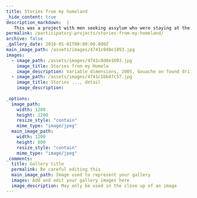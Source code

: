 ```yaml
---
title: Stories from my homeland
_hide_content: true
description_markdown:  |
   This was a project with men seeking assylum who were staying at the time in a detention centre.Participants were asked to think about water using images and text from their native language, a poem, a story or a saying from their culture of origin.For this project I collected driftwood from the coast. I felt this was a way of referencing the coast-line which marks the site of the diasporan experience,particularly significant for this group of participants..
permalink: /participatory-projects/stories-from-my-homeland/
archive: false
_gallery_date: 2016-05-01T00:00:00.000Z
main_image_path: /assets/images/4741c0d8e1093.jpg
images:            
  - image_path: /assets/images/4741c0d8e1093.jpg
    image_title: Stories from my Homela
    image_description: Variable dimensions, 2005, Gouache on found driftwood - &lt;p&gt;This was a project with men seeking assylum who were staying at the time in a detention centre.Participants were asked to think about water using images and text from their native language, a poem, a story or a saying from their culture of origin.For this project I collected driftwood from the coast. I felt this was a way of referencing the coast-line which marks the site of the diasporan experience,particularly significant for this group of participants.  
  - image_path: /assets/images/4741c1bb47c57.jpg
    image_title: Stories ..., detail
    image_description: 
      
_options:
  image_path:
    width: 1200
    height: 1200
    resize_style: "contain"
    mime_type: "image/jpeg"
  main_image_path:
    width: 1200
    height: 800
    resize_style: "contain"
    mime_type: "image/jpeg"
_comments:
  title: Gallery title
  permalink: Be careful editing this
  main_image_path: Image used to represent your gallery
  images: Add and edit your gallery images here
  image_description: May only be used in the close up of an image
---
```


